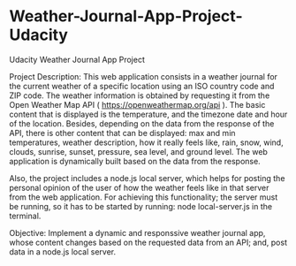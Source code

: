 # Weather-Journal-App-Project-Udacity
Udacity Weather Journal App Project

Project Description:
This web application consists in a weather journal for the current weather of a specific location using an ISO country code and ZIP code. The weather information
is obtained by requesting it from the Open Weather Map API ( https://openweathermap.org/api ). The basic content that is displayed is the temperature, and the timezone
date and hour of the location. Besides, depending on the data from the response of the API, there is other content that can be displayed: max and min temperatures,
weather description, how it really feels like, rain, snow, wind, clouds, sunrise, sunset, pressure, sea level, and ground level. The web application is dynamically
built based on the data from the response.

Also, the project includes a node.js local server, which helps for posting the personal opinion of the user of how the weather feels like in that server from the web application.
For achieving this functionality; the server must be running, so it has to be started by running: node local-server.js in the terminal.

Objective:
Implement a dynamic and responssive weather journal app, whose content changes based on the requested data from an API; and, post data in a node.js local server.
